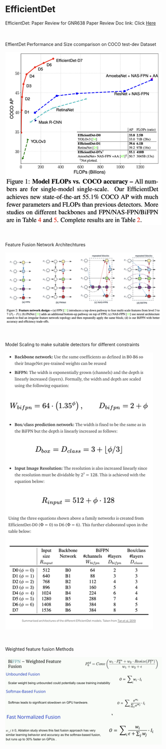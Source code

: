 # EfficientDet
EfficientDet: Paper Review for GNR638
Paper Review Doc link: Click [Here](https://docs.google.com/document/d/1rU2H9isPGMrzohhy6SErs75KUc3t5fUWlU9PrExB2pg/edit?usp=sharing)<br/><br/><br/><br/>
EffientDet Performance and Size ccomparison on COCO test-dev Dataset<br/><br/>
![alt text](https://github.com/zestyoreo/EfficientDet/blob/main/COCO%20Dataset%20graph.png)<br/><br/><br/><br/>
Feature Fusion Network Architechtures<br/><br/>
![alt text](https://github.com/zestyoreo/EfficientDet/blob/main/FPN%2CPANet%2CNAS-FPN%2CBiFPN.png)<br/><br/><br/><br/>
Model Scaling to make suitable detectors for different constraints<br/><br/>
![alt text](https://github.com/zestyoreo/EfficientDet/blob/main/Scaling.png)<br/><br/><br/><br/>
Weighted feature fusion Methods<br/><br/>
![alt text](https://github.com/zestyoreo/EfficientDet/blob/main/Weighted%20feature%20fusion.png)<br/><br/><br/><br/>
